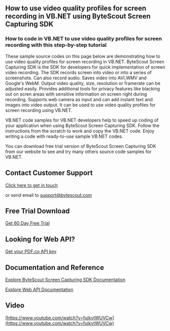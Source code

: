 ## How to use video quality profiles for screen recording in VB.NET using ByteScout Screen Capturing SDK

### How to code in VB.NET to use video quality profiles for screen recording with this step-by-step tutorial

These sample source codes on this page below are demonstrating how to use video quality profiles for screen recording in VB.NET. ByteScout Screen Capturing SDK is the SDK for developers for quick implementation of screen video recording. The SDK records screen into video or into a series of screenshots. Can also record audio. Saves video into AVI,WMV and Google's WebM. Output video quality, size, resolution or framerate can be adjusted easily. Provides additional tools for privacy features like blacking out on scren areas with sensitive information on screen right during recording. Supports web camera as input and can add instant text and images into video output. It can be used to use video quality profiles for screen recording using VB.NET.

VB.NET code samples for VB.NET developers help to speed up coding of your application when using ByteScout Screen Capturing SDK. Follow the instructions from the scratch to work and copy the VB.NET code. Enjoy writing a code with ready-to-use sample VB.NET codes.

You can download free trial version of ByteScout Screen Capturing SDK from our website to see and try many others source code samples for VB.NET.

## Contact Customer Support

[Click here to get in touch](https://bytescout.zendesk.com/hc/en-us/requests/new?subject=ByteScout%20Screen%20Capturing%20SDK%20Question)

or send email to [support@bytescout.com](mailto:support@bytescout.com?subject=ByteScout%20Screen%20Capturing%20SDK%20Question) 

## Free Trial Download

[Get 60 Day Free Trial](https://bytescout.com/download/web-installer?utm_source=github-readme)

## Looking for Web API? 

[Get your PDF.co API key](https://pdf.co/documentation/api?utm_source=github-readme)

## Documentation and Reference

[Explore ByteScout Screen Capturing SDK Documentation](https://bytescout.com/documentation/index.html?utm_source=github-readme)

[Explore Web API Documentation](https://pdf.co/documentation/api?utm_source=github-readme)

## Video

[https://www.youtube.com/watch?v=fujkvtWUVCw](https://www.youtube.com/watch?v=fujkvtWUVCw)